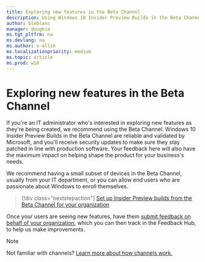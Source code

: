 ```yaml
---
title: Exploring new features in the Beta Channel 
description: Using Windows 10 Insider Preview Builds in the Beta Channel to explore new features
author: bleblanc
manager: dougkim
ms.tgt_pltfrm: na
ms.devlang: na
ms.author: v-allsh
ms.localizationpriority: medium
ms.topic: article
ms.prod: w10
---
```


# Exploring new features in the Beta Channel

If you're an IT administrator who's interested in exploring new features as they're being created, we recommend using the Beta Channel. Windows 10 Insider Preview Builds in the Beta Channel are reliable and validated by Microsoft, and you'll receive security updates to make sure they stay patched in line with production software. Your feedback here will also have the maximum impact on helping shape the product for your business's needs. 

We recommend having a small subset of devices in the Beta Channel, usually from your IT department, or you can allow end users who are passionate about Windows to enroll themselves. 

> [!div class="nextstepaction"]
> [Set up Insider Preview builds from the Beta Channel for your organization](https://docs.microsoft.com/windows-insider/at-work-pro/wip-4-biz-manage)

Once your users are seeing new features, have them [submit feedback on behalf of your organization](https://docs.microsoft.com/windows-insider/at-work-pro/wip-4-biz-feedback), which you can then track in the Feedback Hub, to help us make improvements. 

> [!NOTE] 
> Not familiar with channels? [Learn more about how channels work.](https://docs.microsoft.com/windows-insider/at-home/flighting)
